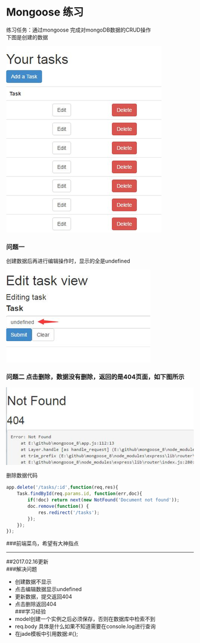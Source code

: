 # Mongoose 练习<br />
练习任务：通过mongoose 完成对mongoDB数据的CRUD操作<br>
下图是创建的数据


![](https://github.com/shenhua0222/mongoose-8/blob/master/public/images/1.jpg)
### 问题一
创建数据后再进行编辑操作时，显示的全是undefined



![](https://github.com/shenhua0222/mongoose-8/blob/master/public/images/2.jpg)
### 问题二 点击删除，数据没有删除，返回的是404页面，如下图所示
![](https://github.com/shenhua0222/mongoose-8/blob/master/public/images/3.jpg)

删除数据代码
```javascript
app.delete('/tasks/:id',function(req,res){
	Task.findById(req.params.id, function(err,doc){
		if(!doc) return next(new NotFound('Document not found'));
		doc.remove(function() {
			res.redirect('/tasks');
		});
	});
});
```

###前端菜鸟，希望有大神指点  

***
##2017.02.16更新  
###解决问题  
-  创建数据不显示
-  点击编辑数据显示undefined
- 更新数据，提交返回404
- 点击删除返回404    
###学习经验
- model创建一个实例之后必须保存，否则在数据库中检索不到  
- req.body 具体是什么如果不知道需要在console.log进行查询
- 在jade模板中引用数据:#{};

